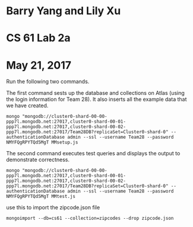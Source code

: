 # Barry Yang and Lily Xu
# CS 61 Lab 2a
# May 21, 2017


Run the following two commands.

The first command sests up the database and collections on Atlas (using the login information for Team 28). It also inserts all the example data that we have created.
```
mongo "mongodb://cluster0-shard-00-00-ppp7l.mongodb.net:27017,cluster0-shard-00-01-ppp7l.mongodb.net:27017,cluster0-shard-00-02-ppp7l.mongodb.net:27017/Team28DB?replicaSet=Cluster0-shard-0" --authenticationDatabase admin --ssl --username Team28 --password NMYFQgRPYTQd5MgT MMsetup.js
```

The second command executes test queries and displays the output to demonstrate correctness.
```
mongo "mongodb://cluster0-shard-00-00-ppp7l.mongodb.net:27017,cluster0-shard-00-01-ppp7l.mongodb.net:27017,cluster0-shard-00-02-ppp7l.mongodb.net:27017/Team28DB?replicaSet=Cluster0-shard-0" --authenticationDatabase admin --ssl --username Team28 --password NMYFQgRPYTQd5MgT MMtest.js
```

use this to import the zipcode.json file
```
mongoimport --db=cs61 --collection=zipcodes --drop zipcode.json
```

